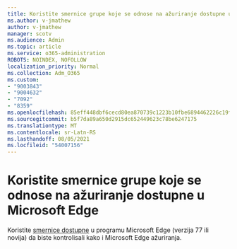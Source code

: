 ```yaml
---
title: Koristite smernice grupe koje se odnose na ažuriranje dostupne u Microsoft Edge
ms.author: v-jmathew
author: v-jmathew
manager: scotv
ms.audience: Admin
ms.topic: article
ms.service: o365-administration
ROBOTS: NOINDEX, NOFOLLOW
localization_priority: Normal
ms.collection: Adm_O365
ms.custom:
- "9003843"
- "9004632"
- "7092"
- "8359"
ms.openlocfilehash: 85eff448dbf6cecd80ea870739c1223b10fbe6894462226c19fd9aae26faad6b
ms.sourcegitcommit: b5f7da89a650d2915dc652449623c78be6247175
ms.translationtype: MT
ms.contentlocale: sr-Latn-RS
ms.lasthandoff: 08/05/2021
ms.locfileid: "54007156"
---
```

# <a name="use-update-related-group-policies-available-in-microsoft-edge"></a>Koristite smernice grupe koje se odnose na ažuriranje dostupne u Microsoft Edge

Koristite [smernice dostupne](https://go.microsoft.com/fwlink/?linkid=2134862) u programu Microsoft Edge (verzija 77 ili novija) da biste kontrolisali kako i Microsoft Edge ažuriranja.
